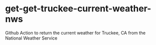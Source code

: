 # get-get-truckee-current-weather-nws
Github Action to return the current weather for Truckee, CA from the National Weather Service
